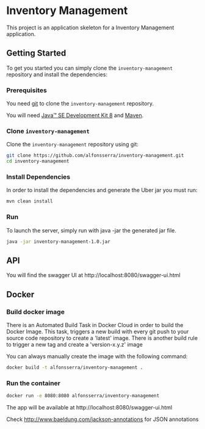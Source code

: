 # Inventory Management

This project is an application skeleton for a Inventory Management application.

## Getting Started

To get you started you can simply clone the `inventory-management` repository and install the dependencies:

### Prerequisites

You need [git][git] to clone the `inventory-management` repository.

You will need [Java™ SE Development Kit 8][jdk-download] and [Maven][maven].

### Clone `inventory-management`

Clone the `inventory-management` repository using git:

```bash
git clone https://github.com/alfonsserra/inventory-management.git
cd inventory-management
```

### Install Dependencies

In order to install the dependencies and generate the Uber jar you must run:

```bash
mvn clean install
```

### Run

To launch the server, simply run with java -jar the generated jar file.

```bash
java -jar inventory-management-1.0.jar
```

## API

You will find the swagger UI at http://localhost:8080/swagger-ui.html

## Docker

### Build docker image

There is an Automated Build Task in Docker Cloud in order to build the Docker Image. 
This task, triggers a new build with every git push to your source code repository to create a 'latest' image.
There is another build rule to trigger a new tag and create a 'version-x.y.z' image

You can always manually create the image with the following command:

```bash
docker build -t alfonsserra/inventory-management . 
```

### Run the container

```bash
docker run -e 8080:8080 alfonsserra/inventory-management
```

The app will be available at http://localhost:8080/swagger-ui.html



[git]: https://git-scm.com/
[sboot]: https://projects.spring.io/spring-boot/
[maven]: https://maven.apache.org/download.cgi
[jdk-download]: http://www.oracle.com/technetwork/java/javase/downloads


Check http://www.baeldung.com/jackson-annotations for JSON annotations
